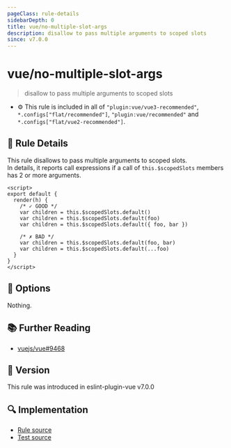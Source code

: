 ```yaml
---
pageClass: rule-details
sidebarDepth: 0
title: vue/no-multiple-slot-args
description: disallow to pass multiple arguments to scoped slots
since: v7.0.0
---
```


# vue/no-multiple-slot-args

> disallow to pass multiple arguments to scoped slots

- :gear: This rule is included in all of `"plugin:vue/vue3-recommended"`, `*.configs["flat/recommended"]`, `"plugin:vue/recommended"` and `*.configs["flat/vue2-recommended"]`.

## :book: Rule Details

This rule disallows to pass multiple arguments to scoped slots.  
In details, it reports call expressions if a call of `this.$scopedSlots` members has 2 or more arguments.

<eslint-code-block :rules="{'vue/no-multiple-slot-args': ['error']}">

```vue
<script>
export default {
  render(h) {
    /* ✓ GOOD */
    var children = this.$scopedSlots.default()
    var children = this.$scopedSlots.default(foo)
    var children = this.$scopedSlots.default({ foo, bar })

    /* ✗ BAD */
    var children = this.$scopedSlots.default(foo, bar)
    var children = this.$scopedSlots.default(...foo)
  }
}
</script>
```

</eslint-code-block>

## :wrench: Options

Nothing.

## :books: Further Reading

- [vuejs/vue#9468](https://github.com/vuejs/vue/issues/9468#issuecomment-462210146)

## :rocket: Version

This rule was introduced in eslint-plugin-vue v7.0.0

## :mag: Implementation

- [Rule source](https://github.com/vuejs/eslint-plugin-vue/blob/master/lib/rules/no-multiple-slot-args.js)
- [Test source](https://github.com/vuejs/eslint-plugin-vue/blob/master/tests/lib/rules/no-multiple-slot-args.js)
